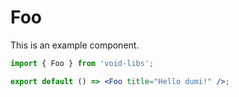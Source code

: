 # Foo

This is an example component.

```jsx
import { Foo } from 'void-libs';

export default () => <Foo title="Hello dumi!" />;
```
